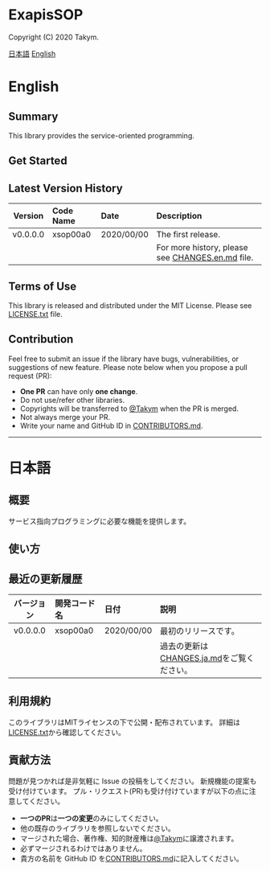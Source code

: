 # ExapisSOP
Copyright (C) 2020 Takym.

[日本語](#ja)
[English](#en)

# <a id="en"></a>English
## Summary
This library provides the service-oriented programming.

## Get Started

## Latest Version History
|Version |Code Name|Date      |Description       |
|:------:|:--------|:---------|:-----------------|
|v0.0.0.0|xsop00a0 |2020/00/00|The first release.|
||||For more history, please see [CHANGES.en.md](./CHANGES.en.md) file.|

## Terms of Use
This library is released and distributed under the MIT License.
Please see [LICENSE.txt](./LICENSE.txt) file.
<!-- Special thanks to all [core collaborators and contributors](./CONTRIBUTORS.md) for this project. -->

## Contribution
Feel free to submit an issue if the library have bugs, vulnerabilities, or
suggestions of new feature.
Please note below when you propose a pull request (PR):
* **One PR** can have only **one change**.
* Do not use/refer other libraries.
* Copyrights will be transferred to [@Takym](https://github.com/Takym) when the PR is merged.
* Not always merge your PR.
* Write your name and GitHub ID in [CONTRIBUTORS.md](./CONTRIBUTORS.md).

***


# <a id="ja"></a>日本語
## 概要
サービス指向プログラミングに必要な機能を提供します。

## 使い方

## 最近の更新履歴
|バージョン|開発コード名|日付      |説明                |
|:--------:|:-----------|:---------|:-------------------|
|v0.0.0.0  |xsop00a0    |2020/00/00|最初のリリースです。|
||||過去の更新は[CHANGES.ja.md](./CHANGES.ja.md)をご覧ください。|

## 利用規約
このライブラリはMITライセンスの下で公開・配布されています。
詳細は[LICENSE.txt](./LICENSE.txt)から確認してください。
<!-- この場を借りてお礼を申し上げます。全ての[協力者さんと貢献者さん](./CONTRIBUTORS.md)に感謝致します。 -->

## 貢献方法
問題が見つかれば是非気軽に Issue の投稿をしてください。
新規機能の提案も受け付けています。
プル・リクエスト(PR)も受け付けていますが以下の点に注意してください。
* **一つのPR**は**一つの変更**のみにしてください。
* 他の既存のライブラリを参照しないでください。
* マージされた場合、著作権、知的財産権は[@Takym](https://github.com/Takym)に譲渡されます。
* 必ずマージされるわけではありません。
* 貴方の名前を GitHub ID を[CONTRIBUTORS.md](./CONTRIBUTORS.md)に記入してください。
